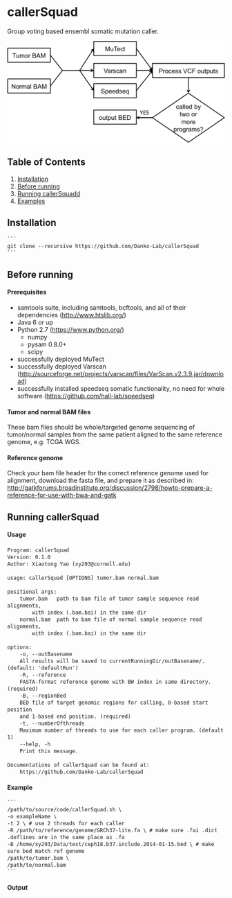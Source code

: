 # callerSquad
Group voting based ensembl somatic mutation caller.

![callerSquad workflow](etc/callerSquadWorkflow.png)

## Table of Contents
1. [Installation](#installation)
2. [Before running](#preparation)
3. [Running callerSquadd](#usage)
4. [Examples](#examples)

## Installation
	```
	git clone --recursive https://github.com/Danko-Lab/callerSquad
	```
## Before running
#### Prerequisites
* samtools suite, including samtools, bcftools, and all of their dependencies (http://www.htslib.org/)
* Java 6 or up
* Python 2.7 (https://www.python.org/)
	* numpy
	* pysam 0.8.0+
	* scipy
* successfully deployed MuTect
* successfully deployed Varscan (http://sourceforge.net/projects/varscan/files/VarScan.v2.3.9.jar/download)
* successfully installed speedseq somatic functionality, no need for whole software (https://github.com/hall-lab/speedseq)

#### Tumor and normal BAM files
These bam files should be whole/targeted genome sequencing of tumor/normal samples from the same patient aligned to the same reference genome, e.g. TCGA WGS.

#### Reference genome
Check your bam file header for the correct reference genome used for alignment, download the fasta file, and prepare it as described in: http://gatkforums.broadinstitute.org/discussion/2798/howto-prepare-a-reference-for-use-with-bwa-and-gatk

## Running callerSquad
#### Usage
```
Program: callerSquad
Version: 0.1.0
Author: Xiaotong Yao (xy293@cornell.edu)

usage: callerSquad [OPTIONS] tumor.bam normal.bam

positional args:
    tumor.bam	path to bam file of tumor sample sequence read alignments,
		with index (.bam.bai) in the same dir
    normal.bam	path to bam file of normal sample sequence read alignments,
		with index (.bam.bai) in the same dir

options:
    -o, --outBasename
	All results will be saved to currentRunningDir/outBasename/. (default: 'defaultRun')
    -R, --reference
	FASTA-format reference genome with BW index in same directory. (required)
    -B, --regionBed
	BED file of target genomic regions for calling, 0-based start position 
	and 1-based end position. (required)
    -t, --numberOfthreads
	Maximum number of threads to use for each caller program. (default 1)
    --help, -h
	Print this message.

Documentations of callerSquad can be found at:
    https://github.com/Danko-Lab/callerSquad
```

#### Example
	```
	/path/to/source/code/callerSquad.sh \
	-o exampleName \
	-t 2 \ # use 2 threads for each caller
	-R /path/to/reference/genome/GRCh37-lite.fa \ # make sure .fai .dict .deflines are in the same place as .fa
	-B /home/xy293/Data/test/ceph18.b37.include.2014-01-15.bed \ # make sure bed match ref genome
	/path/to/tumor.bam \
	/path/to/normal.bam
	```

#### Output

